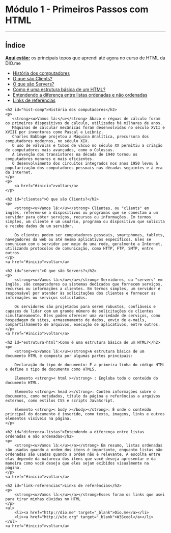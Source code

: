 <!DOCTYPE html>
<html lang="pt-br">
<head>
    <meta charset="UTF-8">
    <meta name="viewport" content="width=device-width, initial-scale=1.0">
    <title>Página-Módulo 1 - Primeiros Passos com HTML</title>
</head>
<body>
    <h1 id="inicio">Módulo 1 - Primeiros Passos com HTML</h1>
    <hr>
    <h2>Índice</h2>
    <p>
        <strong><u>Aqui estão:</u></strong> os principais topos que aprendi até agora no curso de HTML da DIO.me
    </p>
    <ul>
        <li><a href="#hist-comp">História dos computadores</a></li>
        <li><a href="#clientes">O que são Clients?</a></li>
        <li><a href="#servers">O que são Servers?</a></li>
        <li><a href="#estrutura-html">Como é uma estrutura básica de um HTML?</a></li>
        <li><a href="#diferenca-listas">Entendendo a diferença entre listas ordenadas e não ordenadas</a></li>
        <li><a href="#link-referencias">Links de referências</a></li>
    </ul>

    <h2 id="hist-comp">História dos computadores</h2>
    <p>
       <strong><u>Vamos lá:</u></strong> Ábaco e réguas de cálculo foram os primeiros dispositivos de cálculo, utilizados há milhares de anos.
       Máquinas de calcular mecânicas foram desenvolvidas no século XVII e XVIII por inventores como Pascal e Leibniz.
       Charles Babbage projetou a Máquina Analítica, precursora dos computadores modernos, no século XIX.
       O uso de válvulas e tubos de vácuo no século XX permitiu a criação de computadores mais avançados, como o Colossus.
       A invenção dos transistores na década de 1940 tornou os computadores menores e mais eficientes.
       O desenvolvimento dos circuitos integrados nos anos 1950 levou à popularização dos computadores pessoais nas décadas seguintes e à era da Internet.
    </p>
    <p>
        <a href="#inicio">voltar</a>
    </p>

    <h2 id="clientes">O que são Clients?</h2>
    <p>
        <strong><u>Vamos lá:</u></strong> Clientes, ou "clients" em inglês, referem-se a dispositivos ou programas que se conectam a um servidor para obter serviços, recursos ou informações. Em termos simples, um cliente é um usuário, programa ou dispositivo que solicita e recebe dados de um servidor.

        Os clientes podem ser computadores pessoais, smartphones, tablets, navegadores da web ou até mesmo aplicativos específicos. Eles se comunicam com o servidor por meio de uma rede, geralmente a Internet, utilizando protocolos de comunicação, como HTTP, FTP, SMTP, entre outros.
    </p>
    <a href="#inicio">voltar</a>

    <h2 id="servers">O que são Servers?</h2>
    <p>
        <strong><u>Vamos lá:</u></a></strong> Servidores, ou "servers" em inglês, são computadores ou sistemas dedicados que fornecem serviços, recursos ou informações a clientes. Em termos simples, um servidor é responsável por atender às solicitações dos clientes e fornecer as informações ou serviços solicitados.

        Os servidores são projetados para serem robustos, confiáveis ​​e capazes de lidar com um grande número de solicitações de clientes simultaneamente. Eles podem oferecer uma variedade de serviços, como hospedagem de sites, armazenamento de dados, envio de e-mails, compartilhamento de arquivos, execução de aplicativos, entre outros.
    </p>
    <a href="#inicio">voltar</a>

    <h2 id="estrutura-html">Como é uma estrutura básica de um HTML?</h2>
    <p>
        <strong><u>Vamos lá:</u></strong>A estrutura básica de um documento HTML é composta por algumas partes principais:

        Declaração do tipo de documento: É a primeira linha do código HTML e define o tipo de documento como HTML5.
        
        Elemento <strong>< html ></strong> : Engloba todo o conteúdo do documento HTML.
        
        Elemento <strong>< head ></strong>: Contém informações sobre o documento, como metadados, título da página e referências a arquivos externos, como estilos CSS e scripts JavaScript.
        
        Elemento <strong>< body ></body></strong>: É onde o conteúdo principal do documento é inserido, como texto, imagens, links e outros elementos visíveis na página.
    </p>

    <h2 id="diferenca-listas">Entendendo a diferença entre listas ordenadas e não ordenadas</h2>
    <p>
        <strong><u>Vamos lá:</u></a></strong> Em resumo, listas ordenadas são usadas quando a ordem dos itens é importante, enquanto listas não ordenadas são usadas quando a ordem não é relevante. A escolha entre elas depende da natureza dos itens que você deseja apresentar e da maneira como você deseja que eles sejam exibidos visualmente na página.
    </p>
    <a href="#inicio">voltar</a>

    <h2 id="link-referencias">Links de referências</h2>
    <p>
        <strong><u>Vamos lá:</u></a></strong>Esses foram os links que usei para tirar minhas dúvidas no HTML
    </p>
    <ul>
        <li><a href="http://dio.me" target="_blank">Dio.me</a></li>
        <li><a href="http://w3c.org" target="_blank">W3Scool</a></li>
    </ul>
    <a href="#inicio">voltar</a>

</body>
</html>
